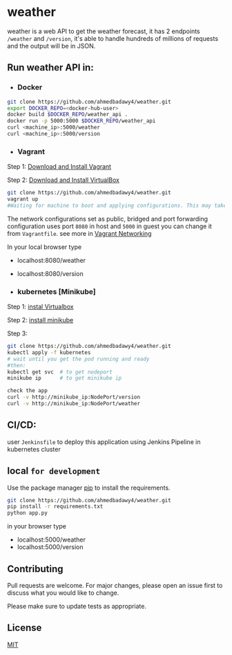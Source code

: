 # weather

 weather is a web API to get the weather forecast, it has 2 endpoints `/weather` and `/version`, it's able to handle hundreds of millions of requests and the output will be in JSON. 

## Run weather API in:

* ### Docker

```bash
git clone https://github.com/ahmedbadawy4/weather.git
export DOCKER_REPO=<docker-hub-user>
docker build $DOCKER_REPO/weather_api .
docker run -p 5000:5000 $DOCKER_REPO/weather_api
curl <machine_ip>:5000/weather          
curl <machine_ip>:5000/version
```
* ### Vagrant
Step 1: [Download and Install Vagrant](https://www.vagrantup.com/downloads.html)

Step 2: [Download and Install VirtualBox](https://www.virtualbox.org/wiki/Downloads)

```bash
git clone https://github.com/ahmedbadawy4/weather.git
vagrant up      
#Waiting for machine to boot and applying configurations. This may take a few minutes...
```
The network configurations set as public, bridged and port forwarding configuration uses port `8080` in host and ```5000``` in guest you can change it from `Vagrantfile`. see more in [Vagrant Networking](https://www.vagrantup.com/docs/networking/)

In your local browser type 
* localhost:8080/weather
* localhost:8080/version 

* ### kubernetes [Minikube]
Step 1: [instal Virtualbox](https://www.virtualbox.org/wiki/Downloads)

Step 2: [install minikube](https://kubernetes.io/docs/tasks/tools/install-minikube/)

Step 3:
```bash
git clone https://github.com/ahmedbadawy4/weather.git
kubectl apply -f kubernetes
# wait until you get the pod running and ready
#then:
kubectl get svc  # to get nodeport
minikube ip      # to get minikube ip

check the app
curl -v http://minikube_ip:NodePort/version
curl -v http://minikube_ip:NodePort/weather
```


## CI/CD:

user ```Jenkinsfile``` to deploy this application using Jenkins Pipeline in kubernetes cluster




## local ```for development```

Use the package manager [pip](https://pip.pypa.io/en/stable/) to install the requirements.

```bash
git clone https://github.com/ahmedbadawy4/weather.git
pip install -r requirements.txt
python app.py
```
in your browser type 
* localhost:5000/weather
* localhost:5000/version 


## Contributing
Pull requests are welcome. For major changes, please open an issue first to discuss what you would like to change.

Please make sure to update tests as appropriate.

## License
[MIT](https://choosealicense.com/licenses/mit/)